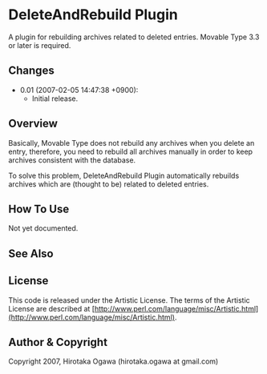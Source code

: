 # DeleteAndRebuild Plugin

A plugin for rebuilding archives related to deleted entries.  Movable Type 3.3 or later is required.

## Changes

 * 0.01 (2007-02-05 14:47:38 +0900):
   * Initial release.

## Overview

Basically, Movable Type does not rebuild any archives when you delete an entry, therefore, you need to rebuild all archives manually in order to keep archives consistent with the database.

To solve this problem, DeleteAndRebuild Plugin automatically rebuilds archives which are (thought to be) related to deleted entries.

## How To Use

Not yet documented.

## See Also

## License

This code is released under the Artistic License. The terms of the Artistic License are described at [http://www.perl.com/language/misc/Artistic.html](http://www.perl.com/language/misc/Artistic.html).

## Author & Copyright

Copyright 2007, Hirotaka Ogawa (hirotaka.ogawa at gmail.com)
